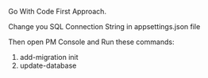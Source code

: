 Go With Code First Approach.

Change you SQL Connection String in appsettings.json file

Then open PM Console and Run these commands:
1. add-migration init
2. update-database
